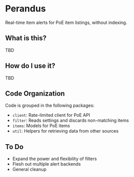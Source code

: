 # Perandus

Real-time item alerts for PoE item listings, without indexing.

## What is this?

TBD

## How do I use it?

TBD

## Code Organization

Code is grouped in the following packages:

* `client`: Rate-limited client for PoE API
* `filter`: Reads settings and discards non-matching items
* `items`: Models for PoE items
* `util`: Helpers for retrieving data from other sources

## To Do

* Expand the power and flexibility of filters
* Flesh out multiple alert backends
* General cleanup
